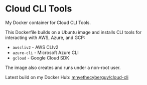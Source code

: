 # Cloud CLI Tools

My Docker container for Cloud CLI Tools.

This Dockerfile builds on a Ubuntu image and installs CLI tools for interacting with AWS, Azure, and GCP:

- `awscliv2` - AWS CLIv2
- `azure-cli` - Microsoft Azure CLI
- `gcloud` - Google Cloud SDK

The image also creates and runs under a non-root user.

Latest build on my Docker Hub: [mnyethecyberguy/cloud-cli](https://hub.docker.com/r/mnyethecyberguy/cloud-cli)